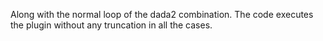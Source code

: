 Along with the normal loop of the dada2 combination. The code executes the plugin without any truncation in all the cases. 
